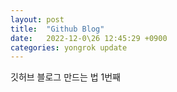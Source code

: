 ```yaml
---
layout: post
title:  "Github Blog"
date:   2022-12-0\26 12:45:29 +0900
categories: yongrok update
---
```


깃허브 블로그 만드는 법 1번째